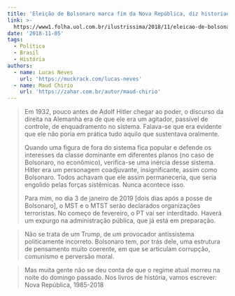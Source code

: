 ```yaml
---
title: 'Eleição de Bolsonaro marca fim da Nova República, diz historiadora'
link: >-
  https://www1.folha.uol.com.br/ilustrissima/2018/11/eleicao-de-bolsonaro-marca-fim-da-nova-republica-diz-historiadora.shtml
date: '2018-11-05'
tags:
  - Política
  - Brasil
  - História
authors:
  - name: Lucas Neves
    url: 'https://muckrack.com/lucas-neves'
  - name: Maud Chirio
    url: 'https://zahar.com.br/autor/maud-chirio'
---
```


> Em 1932, pouco antes de Adolf Hitler chegar ao poder, o discurso da direita na Alemanha era de que ele era um agitador, passível de controle, de enquadramento no sistema. Falava-se que era evidente que ele não poria em prática tudo aquilo que sustentava oralmente.
>
> Quando uma figura de fora do sistema fica popular e defende os interesses da classe dominante em diferentes planos (no caso de Bolsonaro, no econômico), verifica-se uma inércia desse sistema. Hitler era um personagem coadjuvante, insignificante, assim como Bolsonaro. Todos achavam que ele assim permaneceria, que seria engolido pelas forças sistêmicas. Nunca acontece isso.
>
> Para mim, no dia 3 de janeiro de 2019 [dois dias após a posse de Bolsonaro], o MST e o MTST serão declarados organizações terroristas. No começo de fevereiro, o PT vai ser interditado. Haverá um expurgo na administração pública, que já está em preparação.

> Não se trata de um Trump, de um provocador antissistema politicamente incorreto. Bolsonaro tem, por trás dele, uma estrutura de pensamento muito coerente, em que se articulam corrupção, comunismo e perversão moral.

> Mas muita gente não se deu conta de que o regime atual morreu na noite do domingo passado. Nos livros de história, vamos escrever: Nova República, 1985-2018
